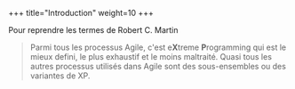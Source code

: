 +++
title="Introduction"
weight=10
+++

Pour reprendre les termes de Robert C. Martin 

> Parmi tous les processus Agile, c'est e**X**treme **P**rogramming qui est le mieux defini, le plus exhaustif et le moins maltraité. Quasi tous les autres processus utilisés dans Agile sont des sous-ensembles ou des variantes de XP.
